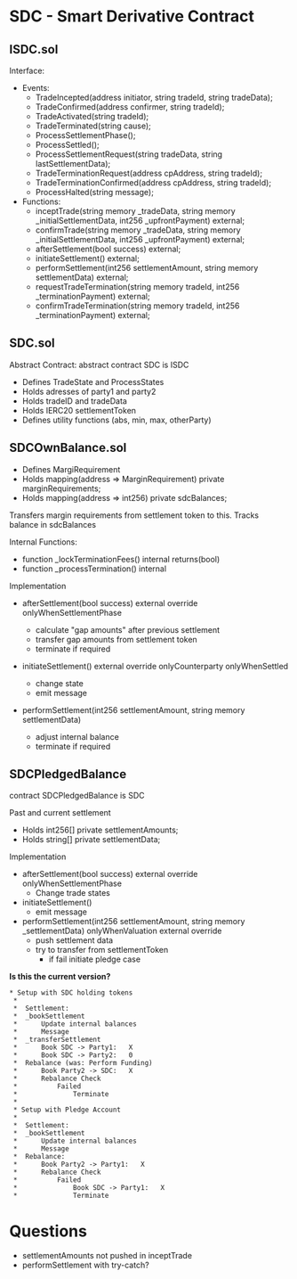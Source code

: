 # SDC - Smart Derivative Contract

## ISDC.sol

Interface:

- Events:
  - TradeIncepted(address initiator, string tradeId, string tradeData);
  - TradeConfirmed(address confirmer, string tradeId);
  - TradeActivated(string tradeId);
  - TradeTerminated(string cause);
  - ProcessSettlementPhase();
  - ProcessSettled();
  - ProcessSettlementRequest(string tradeData, string lastSettlementData);
  - TradeTerminationRequest(address cpAddress, string tradeId);
  - TradeTerminationConfirmed(address cpAddress, string tradeId);
  - ProcessHalted(string message);
- Functions:
  - inceptTrade(string memory _tradeData, string memory _initialSettlementData, int256 _upfrontPayment) external;
  - confirmTrade(string memory _tradeData, string memory _initialSettlementData, int256 _upfrontPayment) external;
  - afterSettlement(bool success) external;
  - initiateSettlement() external;
  - performSettlement(int256 settlementAmount, string memory settlementData) external;
  - requestTradeTermination(string memory tradeId, int256 _terminationPayment) external;
  - confirmTradeTermination(string memory tradeId, int256 _terminationPayment) external;

## SDC.sol

Abstract Contract: abstract contract SDC is ISDC

- Defines TradeState and ProcessStates
- Holds adresses of party1 and party2
- Holds tradeID and tradeData
- Holds IERC20 settlementToken
- Defines utility functions (abs, min, max, otherParty)

## SDCOwnBalance.sol

- Defines MargiRequirement
- Holds mapping(address => MarginRequirement) private marginRequirements;
- Holds mapping(address => int256) private sdcBalances;

Transfers margin requirements from settlement token to this.
Tracks balance in sdcBalances

Internal Functions:

- function _lockTerminationFees() internal returns(bool)
- function _processTermination() internal

Implementation

- afterSettlement(bool success) external override onlyWhenSettlementPhase
  - calculate "gap amounts" after previous settlement
  - transfer gap amounts from settlement token
  - terminate if required

- initiateSettlement() external override onlyCounterparty onlyWhenSettled
  - change state
  - emit message

- performSettlement(int256 settlementAmount, string memory settlementData)
  - adjust internal balance
  - terminate if required

## SDCPledgedBalance

contract SDCPledgedBalance is SDC

Past and current settlement

- Holds int256[] private settlementAmounts;
- Holds string[] private settlementData;

Implementation

- afterSettlement(bool success) external override onlyWhenSettlementPhase
  - Change trade states
- initiateSettlement()
  - emit message
- performSettlement(int256 settlementAmount, string memory _settlementData) onlyWhenValuation external override
  - push settlement data
  - try to transfer from settlementToken
    - if fail initiate pledge case


**Is this the current version?**


    * Setup with SDC holding tokens
     *
     *  Settlement:
     *  _bookSettlement
     *      Update internal balances
     *      Message
     *  _transferSettlement
     *      Book SDC -> Party1:   X
     *      Book SDC -> Party2:   0
     *  Rebalance (was: Perform Funding)
     *      Book Party2 -> SDC:   X
     *      Rebalance Check
     *          Failed
     *              Terminate
     *
     * Setup with Pledge Account
     *
     *  Settlement:
     *  _bookSettlement
     *      Update internal balances
     *      Message
     *  Rebalance:
     *      Book Party2 -> Party1:   X
     *      Rebalance Check
     *          Failed
     *              Book SDC -> Party1:   X
     *              Terminate

# Questions

- settlementAmounts not pushed in inceptTrade
- performSettlement with try-catch?

